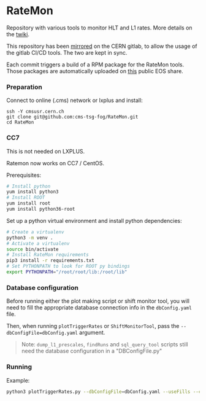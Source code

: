 # RateMon

Repository with various tools to monitor HLT and L1 rates. More details on the [twiki](https://twiki.cern.ch/twiki/bin/viewauth/CMS/RateMonitoringScriptWithReferenceComparison).

This repository has been [mirrored](https://gitlab.cern.ch/avivace/RateMon) on the CERN gitlab, to allow the usage of the gitlab CI/CD tools. The two are kept in sync.

Each commit triggers a build of a RPM package for the RateMon tools. Those packages are automatically uploaded on [this](https://cernbox.cern.ch/index.php/s/TL7L81EaTE3Z8Zy) public EOS share.


### Preparation

Connect to online (.cms) network or lxplus and install: 

```    
ssh -Y cmsusr.cern.ch
git clone git@github.com:cms-tsg-fog/RateMon.git
cd RateMon
```

### CC7

This is not needed on LXPLUS.

Ratemon now works on CC7 / CentOS.

Prerequisites:

```bash
# Install python
yum install python3
# Install ROOT
yum install root
yum install python36-root
```

Set up a python virtual environment and install python dependencies:

```bash
# Create a virtualenv
python3 -m venv .
# Activate a virtualenv
source bin/activate
# Install RateMon requirements
pip3 install -r requirements.txt
# Set PYTHONPATH to look for ROOT py bindings
export PYTHONPATH="/root/root/lib:/root/lib"
```

### Database configuration

Before running either the plot making script or shift monitor tool, you will need to fill the appropriate database connection info in the `dbConfig.yaml` file.

Then, when running `plotTriggerRates` or `ShiftMonitorTool`, pass the `--dbConfigFile=dbConfig.yaml` argument.

> Note: `dump_l1_prescales`, `findRuns` and `sql_query_tool` scripts still need the database configuration in a "DBConfigFile.py"


### Running

Example:

```bash
python3 plotTriggerRates.py --dbConfigFile=dbConfig.yaml --useFills --createFit --bestFit --triggerList=TriggerLists/monitorlist_COLLISIONS.list 6303
```
